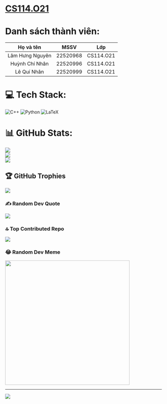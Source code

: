 
# [CS114.O21](https://github.com/Kussssssss/CS114.O21)


# Danh sách thành viên:
| Họ và tên      | MSSV | Lớp     |
| :----:        |    :----:   |          :----: |
| Lâm Hưng Nguyên     | 22520968       | CS114.O21  |
| Huỳnh Chí Nhân    | 22520996       | CS114.O21      |
| Lê Quí Nhân   | 22520999       | CS114.O21      |



# 💻 Tech Stack:
![C++](https://img.shields.io/badge/c++-%2300599C.svg?style=for-the-badge&logo=c%2B%2B&logoColor=white) ![Python](https://img.shields.io/badge/python-3670A0?style=for-the-badge&logo=python&logoColor=ffdd54) ![LaTeX](https://img.shields.io/badge/latex-%23008080.svg?style=for-the-badge&logo=latex&logoColor=white)
# 📊 GitHub Stats:
![](https://github-readme-stats.vercel.app/api?username=Kussssssss&theme=dark&hide_border=false&include_all_commits=true&count_private=true)<br/>
![](https://github-readme-streak-stats.herokuapp.com/?user=Kussssssss&theme=dark&hide_border=false)<br/>
![](https://github-readme-stats.vercel.app/api/top-langs/?username=Kussssssss&theme=dark&hide_border=false&include_all_commits=true&count_private=true&layout=compact)

## 🏆 GitHub Trophies
![](https://github-profile-trophy.vercel.app/?username=Kussssssss&theme=radical&no-frame=false&no-bg=false&margin-w=4)

### ✍️ Random Dev Quote
![](https://quotes-github-readme.vercel.app/api?type=horizontal&theme=radical)

### 🔝 Top Contributed Repo
![](https://github-contributor-stats.vercel.app/api?username=Kussssssss&limit=5&theme=dark&combine_all_yearly_contributions=true)

### 😂 Random Dev Meme
<img src='https://randommeme-five.vercel.app/' style="height: 400px;"/>

---
[![](https://visitcount.itsvg.in/api?id=Kussssssss&icon=0&color=0)](https://visitcount.itsvg.in)

<!-- Proudly created with GPRM ( https://gprm.itsvg.in ) -->
